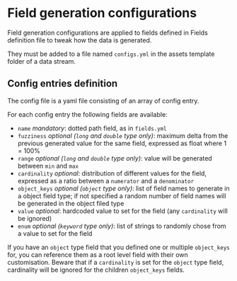 # Field generation configurations

Field generation configurations are applied to fields defined in Fields definition file to tweak how the data is generated.

They must be added to a file named `configs.yml` in the assets template folder of a data stream.

## Config entries definition

The config file is a yaml file consisting of an array of config entry.

For each config entry the following fields are available:
- `name` *mandatory*: dotted path field, as in `fields.yml`
- `fuzziness` *optional (`long` and `double` type only)*: maximum delta from the previous generated value for the same field, expressed as float where 1 = 100% 
- `range` *optional (`long` and `double` type only)*: value will be generated between `min` and `max`
- `cardinality` *optional*: distribution of different values for the field, expressed as a ratio between a `numerator` and a `denominator`
- `object_keys` *optional (`object` type only)*: list of field names to generate in a object field type; if not specified a random number of field names will be generated in the object filed type
- `value` *optional*: hardcoded value to set for the field (any `cardinality` will be ignored)
- `enum` *optional (`keyword` type only)*: list of strings to randomly chose from a value to set for the field

If you have an `object` type field that you defined one or multiple `object_keys` for, you can reference them as a root level field with their own customisation. Beware that if a `cardinality` is set for the `object` type field, cardinality will be ignored for the children `object_keys` fields.

